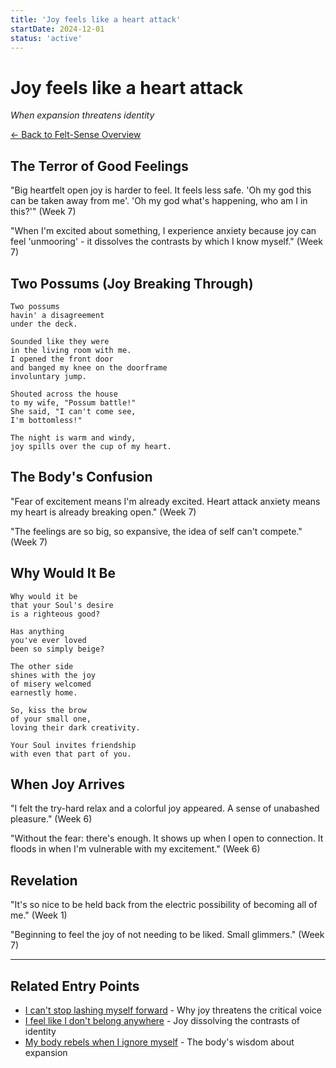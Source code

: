 ```yaml
---
title: 'Joy feels like a heart attack'
startDate: 2024-12-01
status: 'active'
---
```


# Joy feels like a heart attack

_When expansion threatens identity_

[← Back to Felt-Sense Overview](/experiments/felt-sense)

## The Terror of Good Feelings

"Big heartfelt open joy is harder to feel. It feels less safe. 'Oh my god this can be taken away from me'. 'Oh my god what's happening, who am I in this?'" (Week 7)

"When I'm excited about something, I experience anxiety because joy can feel 'unmooring' - it dissolves the contrasts by which I know myself." (Week 7)

## Two Possums (Joy Breaking Through)

```
Two possums
havin' a disagreement
under the deck.

Sounded like they were
in the living room with me.
I opened the front door
and banged my knee on the doorframe
involuntary jump.

Shouted across the house
to my wife, "Possum battle!"
She said, "I can't come see,
I'm bottomless!"

The night is warm and windy,
joy spills over the cup of my heart.
```

## The Body's Confusion

"Fear of excitement means I'm already excited. Heart attack anxiety means my heart is already breaking open." (Week 7)

"The feelings are so big, so expansive, the idea of self can't compete." (Week 7)

## Why Would It Be

```
Why would it be
that your Soul's desire
is a righteous good?

Has anything
you've ever loved
been so simply beige?

The other side
shines with the joy
of misery welcomed
earnestly home.

So, kiss the brow
of your small one,
loving their dark creativity.

Your Soul invites friendship
with even that part of you.
```

## When Joy Arrives

"I felt the try-hard relax and a colorful joy appeared. A sense of unabashed pleasure." (Week 6)

"Without the fear: there's enough. It shows up when I open to connection. It floods in when I'm vulnerable with my excitement." (Week 6)

## Revelation

"It's so nice to be held back from the electric possibility of becoming all of me." (Week 1)

"Beginning to feel the joy of not needing to be liked. Small glimmers." (Week 7)

---

## Related Entry Points

- [I can't stop lashing myself forward](/experiments/felt-sense/entry-point-3) - Why joy threatens the critical voice
- [I feel like I don't belong anywhere](/experiments/felt-sense/entry-point-7) - Joy dissolving the contrasts of identity
- [My body rebels when I ignore myself](/experiments/felt-sense/entry-point-5) - The body's wisdom about expansion
